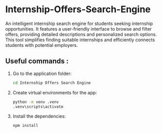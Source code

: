 # Internship-Offers-Search-Engine
An intelligent internship search engine for students seeking internship opportunities. It features a user-friendly interface to browse and filter offers, providing detailed descriptions and personalized search options. This tool simplifies finding suitable internships and efficiently connects students with potential employers.
## Useful  commands :
1. Go to the application folder:
   ```bash
   cd Internship Offers Search Engine
   
2. Create virtual environments for the app:
   ```bash
   python -m venv .venv
   .venv\scripts\activate
   
3. Install the dependencies:
   ```bash
   npm install 
      
